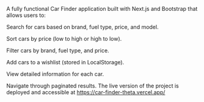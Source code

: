 A fully functional Car Finder application built with Next.js and Bootstrap that allows users to:

Search for cars based on brand, fuel type, price, and model.

Sort cars by price (low to high or high to low).

Filter cars by brand, fuel type, and price.

Add cars to a wishlist (stored in LocalStorage).

View detailed information for each car.

Navigate through paginated results.
The live version of the project is deployed and accessible at https://car-finder-theta.vercel.app/
